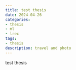 ```yaml
---
title: test thesis
date: 2024-04-26
categories:
- thesis
- ml
- lrec
tags:
- thesis
description: travel and photo
---
```


test thesis
